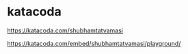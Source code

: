 # katacoda

https://katacoda.com/shubhamtatvamasi

https://katacoda.com/embed/shubhamtatvamasi/playground/
